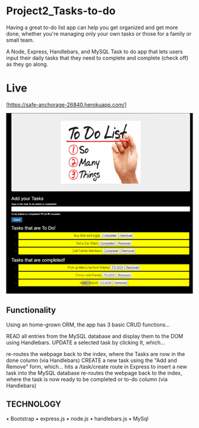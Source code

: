 # Project2_Tasks-to-do

Having a great to-do list app can help you get organized and get more done, whether you're managing only your own tasks or those for a family or small team.

A Node, Express, Handlebars, and MySQL Task to do app that lets users input their daily tasks that they need to complete and complete (check off) as they go along. 

# Live
[https://safe-anchorage-26840.herokuapp.com/]

![Image of Tasks-To-Do-List APP](https://github.com/Tapesh123/Project2_Tasks-to-do/blob/master/TaskTodo.gif)


## Functionality

Using an home-grown ORM, the app has 3 basic CRUD functions...

READ all entries from the MySQL database and display them to the DOM using Handlebars.
UPDATE a selected task by clicking It, which...

re-routes the webpage back to the index, where the Tasks are now in the done column (via Handlebars)
CREATE a new task using the "Add and Remove" form, which...
hits a /task/create route in Express to insert a new task into the MySQL database
re-routes the webpage back to the index, where the task is now ready to be completed or to-do column (via Handlebars)


## TECHNOLOGY
• Bootstrap
• express.js
• node.js
• handlebars.js
• MySql

